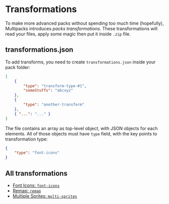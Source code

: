 # Transformations
To make more advanced packs without spending too much time (hopefully), Multipacks introduces _packs transformations_. These transformations will read your files, apply some magic then put it inside ``.zip`` file.

## transformations.json
To add transforms, you need to create ``transformations.json`` inside your pack folder:

```json
[
    {
        "type": "transform-type-#1",
        "someStuffs": "abcxyz"
    },
    {
        "type": "another-transform"
    },
    { "...": "..." }
]
```

The file contains an array as top-level object, with JSON objects for each elements. All of those objects must have ``type`` field, with the key points to transformation type:

```json
{
    "type": "font-icons"
}
```

## All transformations
- [Font Icons: ``font-icons``](font-icons.md)
- [Remap: ``remap``](remap.md)
- [Multiple Sprites: ``multi-sprites``](multisprites.md)
